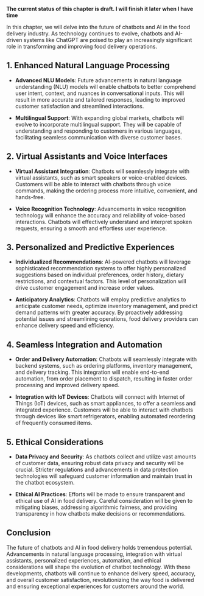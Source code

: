 **The current status of this chapter is draft. I will finish it later when I have time**

In this chapter, we will delve into the future of chatbots and AI in the food delivery industry. As technology continues to evolve, chatbots and AI-driven systems like ChatGPT are poised to play an increasingly significant role in transforming and improving food delivery operations.

**1. Enhanced Natural Language Processing**
-------------------------------------------

* **Advanced NLU Models**: Future advancements in natural language understanding (NLU) models will enable chatbots to better comprehend user intent, context, and nuances in conversational inputs. This will result in more accurate and tailored responses, leading to improved customer satisfaction and streamlined interactions.

* **Multilingual Support**: With expanding global markets, chatbots will evolve to incorporate multilingual support. They will be capable of understanding and responding to customers in various languages, facilitating seamless communication with diverse customer bases.

**2. Virtual Assistants and Voice Interfaces**
----------------------------------------------

* **Virtual Assistant Integration**: Chatbots will seamlessly integrate with virtual assistants, such as smart speakers or voice-enabled devices. Customers will be able to interact with chatbots through voice commands, making the ordering process more intuitive, convenient, and hands-free.

* **Voice Recognition Technology**: Advancements in voice recognition technology will enhance the accuracy and reliability of voice-based interactions. Chatbots will effectively understand and interpret spoken requests, ensuring a smooth and effortless user experience.

**3. Personalized and Predictive Experiences**
----------------------------------------------

* **Individualized Recommendations**: AI-powered chatbots will leverage sophisticated recommendation systems to offer highly personalized suggestions based on individual preferences, order history, dietary restrictions, and contextual factors. This level of personalization will drive customer engagement and increase order values.

* **Anticipatory Analytics**: Chatbots will employ predictive analytics to anticipate customer needs, optimize inventory management, and predict demand patterns with greater accuracy. By proactively addressing potential issues and streamlining operations, food delivery providers can enhance delivery speed and efficiency.

**4. Seamless Integration and Automation**
------------------------------------------

* **Order and Delivery Automation**: Chatbots will seamlessly integrate with backend systems, such as ordering platforms, inventory management, and delivery tracking. This integration will enable end-to-end automation, from order placement to dispatch, resulting in faster order processing and improved delivery speed.

* **Integration with IoT Devices**: Chatbots will connect with Internet of Things (IoT) devices, such as smart appliances, to offer a seamless and integrated experience. Customers will be able to interact with chatbots through devices like smart refrigerators, enabling automated reordering of frequently consumed items.

**5. Ethical Considerations**
-----------------------------

* **Data Privacy and Security**: As chatbots collect and utilize vast amounts of customer data, ensuring robust data privacy and security will be crucial. Stricter regulations and advancements in data protection technologies will safeguard customer information and maintain trust in the chatbot ecosystem.

* **Ethical AI Practices**: Efforts will be made to ensure transparent and ethical use of AI in food delivery. Careful consideration will be given to mitigating biases, addressing algorithmic fairness, and providing transparency in how chatbots make decisions or recommendations.

**Conclusion**
--------------

The future of chatbots and AI in food delivery holds tremendous potential. Advancements in natural language processing, integration with virtual assistants, personalized experiences, automation, and ethical considerations will shape the evolution of chatbot technology. With these developments, chatbots will continue to enhance delivery speed, accuracy, and overall customer satisfaction, revolutionizing the way food is delivered and ensuring exceptional experiences for customers around the world.
